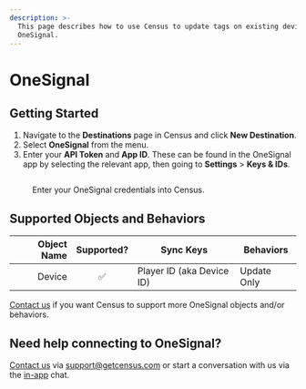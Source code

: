 ```yaml
---
description: >-
  This page describes how to use Census to update tags on existing devices in
  OneSignal.
---
```


# OneSignal

## Getting Started

1. Navigate to the **Destinations** page in Census and click **New Destination**.
2. Select **OneSignal** from the menu.
3. Enter your **API Token** and **App ID**. These can be found in the OneSignal app by selecting the relevant app, then going to **Settings** > **Keys & IDs**.

<figure><img src="../.gitbook/assets/Screenshot 2023-01-09 at 9.16.46 AM.png" alt=""><figcaption><p>Enter your OneSignal credentials into Census.</p></figcaption></figure>

## Supported Objects and Behaviors

| **Object Name** | **Supported?** | **Sync Keys**           | **Behaviors** |
| --------------: | :------------: | ------------------------- | ------------- |
|          Device |        ✅       | Player ID (aka Device ID) | Update Only   |

[Contact us](mailto:support@getcensus.com) if you want Census to support more OneSignal objects and/or behaviors.

## Need help connecting to OneSignal?

[Contact us](mailto:support@getcensus.com) via support@getcensus.com or start a conversation with us via the [in-app](https://app.getcensus.com) chat.
